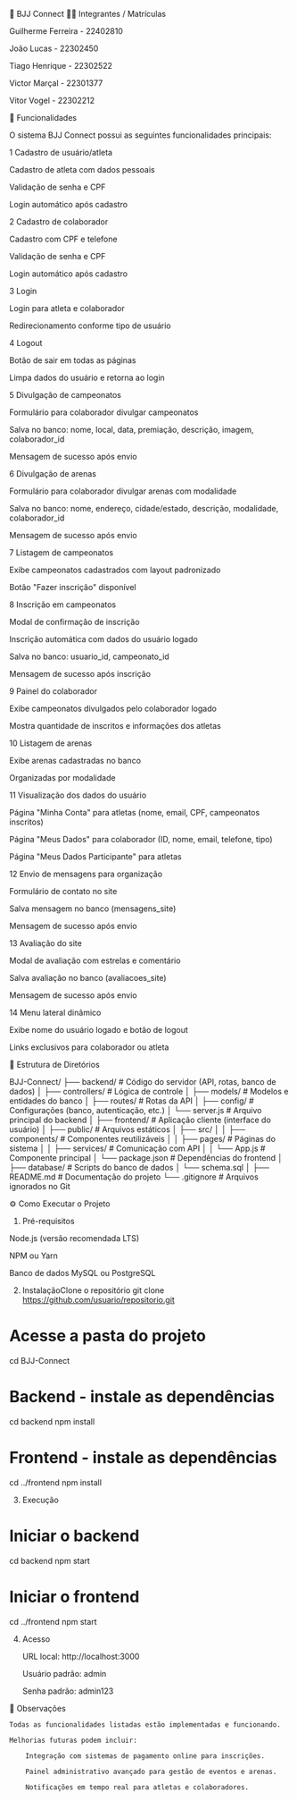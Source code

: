 📌 BJJ Connect
👨‍💻 Integrantes / Matrículas

Guilherme Ferreira - 22402810

João Lucas - 22302450

Tiago Henrique - 22302522

Victor Marçal - 22301377

Vitor Vogel - 22302212


🚀 Funcionalidades

O sistema BJJ Connect possui as seguintes funcionalidades principais:


1 Cadastro de usuário/atleta

Cadastro de atleta com dados pessoais

Validação de senha e CPF

Login automático após cadastro


2 Cadastro de colaborador

Cadastro com CPF e telefone

Validação de senha e CPF

Login automático após cadastro


3 Login

Login para atleta e colaborador

Redirecionamento conforme tipo de usuário


4 Logout

Botão de sair em todas as páginas

Limpa dados do usuário e retorna ao login

5 Divulgação de campeonatos

Formulário para colaborador divulgar campeonatos

Salva no banco: nome, local, data, premiação, descrição, imagem, colaborador_id

Mensagem de sucesso após envio

6 Divulgação de arenas

Formulário para colaborador divulgar arenas com modalidade

Salva no banco: nome, endereço, cidade/estado, descrição, modalidade, colaborador_id

Mensagem de sucesso após envio

7 Listagem de campeonatos

Exibe campeonatos cadastrados com layout padronizado

Botão "Fazer inscrição" disponível

8 Inscrição em campeonatos

Modal de confirmação de inscrição

Inscrição automática com dados do usuário logado

Salva no banco: usuario_id, campeonato_id

Mensagem de sucesso após inscrição

9 Painel do colaborador

Exibe campeonatos divulgados pelo colaborador logado

Mostra quantidade de inscritos e informações dos atletas

10 Listagem de arenas

Exibe arenas cadastradas no banco

Organizadas por modalidade

11 Visualização dos dados do usuário

Página "Minha Conta" para atletas (nome, email, CPF, campeonatos inscritos)

Página "Meus Dados" para colaborador (ID, nome, email, telefone, tipo)

Página "Meus Dados Participante" para atletas

12 Envio de mensagens para organização

Formulário de contato no site

Salva mensagem no banco (mensagens_site)

Mensagem de sucesso após envio

13 Avaliação do site

Modal de avaliação com estrelas e comentário

Salva avaliação no banco (avaliacoes_site)

Mensagem de sucesso após envio

14 Menu lateral dinâmico

Exibe nome do usuário logado e botão de logout

Links exclusivos para colaborador ou atleta



📂 Estrutura de Diretórios

BJJ-Connect/
├── backend/                # Código do servidor (API, rotas, banco de dados)
│   ├── controllers/        # Lógica de controle
│   ├── models/             # Modelos e entidades do banco
│   ├── routes/             # Rotas da API
│   ├── config/             # Configurações (banco, autenticação, etc.)
│   └── server.js           # Arquivo principal do backend
│
├── frontend/               # Aplicação cliente (interface do usuário)
│   ├── public/             # Arquivos estáticos
│   ├── src/
│   │   ├── components/     # Componentes reutilizáveis
│   │   ├── pages/          # Páginas do sistema
│   │   ├── services/       # Comunicação com API
│   │   └── App.js          # Componente principal
│   └── package.json        # Dependências do frontend
│
├── database/               # Scripts do banco de dados
│   └── schema.sql
│
├── README.md               # Documentação do projeto
└── .gitignore              # Arquivos ignorados no Git



⚙️ Como Executar o Projeto
1. Pré-requisitos

Node.js (versão recomendada LTS)

NPM ou Yarn

Banco de dados MySQL ou PostgreSQL



2. InstalaçãoClone o repositório
git clone https://github.com/usuario/repositorio.git

# Acesse a pasta do projeto
cd BJJ-Connect

# Backend - instale as dependências
cd backend
npm install

# Frontend - instale as dependências
cd ../frontend
npm install


3. Execução

# Iniciar o backend
cd backend
npm start

# Iniciar o frontend
cd ../frontend
npm start


4. Acesso

    URL local: http://localhost:3000

    Usuário padrão: admin

    Senha padrão: admin123


📌 Observações

    Todas as funcionalidades listadas estão implementadas e funcionando.

    Melhorias futuras podem incluir:

        Integração com sistemas de pagamento online para inscrições.

        Painel administrativo avançado para gestão de eventos e arenas.

        Notificações em tempo real para atletas e colaboradores.

